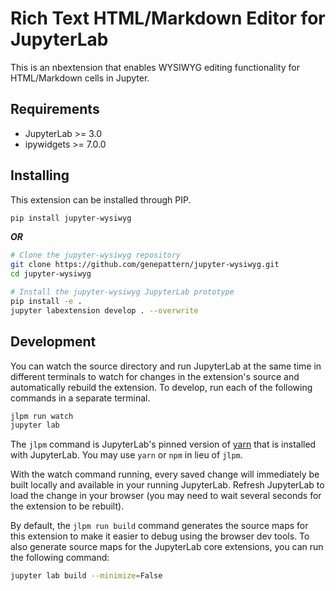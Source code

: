 # Rich Text HTML/Markdown Editor for JupyterLab

This is an nbextension that enables WYSIWYG editing functionality for HTML/Markdown cells in Jupyter.

## Requirements

* JupyterLab >= 3.0
* ipywidgets >= 7.0.0

## Installing

This extension can be installed through PIP.

```bash
pip install jupyter-wysiwyg
```

***OR***

```bash
# Clone the jupyter-wysiwyg repository
git clone https://github.com/genepattern/jupyter-wysiwyg.git
cd jupyter-wysiwyg 

# Install the jupyter-wysiwyg JupyterLab prototype
pip install -e .
jupyter labextension develop . --overwrite
```

## Development

You can watch the source directory and run JupyterLab at the same time in different terminals to watch for changes in 
the extension's source and automatically rebuild the extension. To develop, run each of the following commands in a 
separate terminal. 

```bash
jlpm run watch
jupyter lab
```

The `jlpm` command is JupyterLab's pinned version of [yarn](https://yarnpkg.com/) that is installed with JupyterLab. You 
may use `yarn` or `npm` in lieu of `jlpm`.

With the watch command running, every saved change will immediately be built locally and available in your running 
JupyterLab. Refresh JupyterLab to load the change in your browser (you may need to wait several seconds for the 
extension to be rebuilt).

By default, the `jlpm run build` command generates the source maps for this extension to make it easier to debug using 
the browser dev tools. To also generate source maps for the JupyterLab core extensions, you can run the following command:

```bash
jupyter lab build --minimize=False
```
